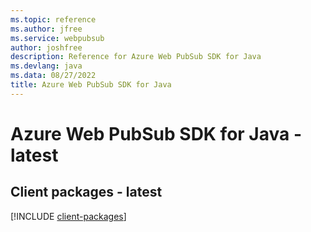 ```yaml
---
ms.topic: reference
ms.author: jfree
ms.service: webpubsub
author: joshfree
description: Reference for Azure Web PubSub SDK for Java
ms.devlang: java
ms.data: 08/27/2022
title: Azure Web PubSub SDK for Java
---
```

# Azure Web PubSub SDK for Java - latest

## Client packages - latest
[!INCLUDE [client-packages](web-pubsub-client-index.md)]